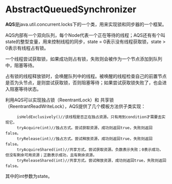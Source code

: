 # **A**bstract**Q**ueued**S**ynchronizer

 **AQS**是java.util.concurrent.locks下的一个类，用来实现锁和同步器的一个框架。
 
 AQS内部有一个双向队列，每个Node代表一个正在等待的线程；AQS还有有个叫state的整型变量，用来控制线程的同步，state = 0表示没有线程获取锁，state > 0表示有线程占有锁。
 
 一个线程尝试获取锁，如果成功则占有锁，失败则会被作为一个节点添加到队列中，阻塞等待。
 
 占有锁的线程释放锁时，会唤醒队列中的线程。被唤醒的线程检查自己的前置节点是否为头节点，是则尝试获取锁，否则阻塞等待；如果尝试获取锁失败了，也会进入阻塞等待状态。
 
 利用AQS可以实现独占锁（ReentrantLock）和 共享锁（ReentrantReadWriteLock），AQS提供了几个模板方法供子类实现：
 
         isHeldExclusively()//该线程是否正在独占资源。只有用到condition才需要去实现它。
         tryAcquire(int)//独占方式。尝试获取资源，成功则返回true，失败则返回false。
         tryRelease(int)//独占方式。尝试释放资源，成功则返回true，失败则返回false。
         tryAcquireShared(int)//共享方式。尝试获取资源。负数表示失败；0表示成功，但没有剩余可用资源；正数表示成功，且有剩余资源。
         tryReleaseShared(int)//共享方式。尝试释放资源，成功则返回true，失败则返回false。

其中的int参数为state。

 
 
